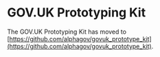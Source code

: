 # GOV.UK Prototyping Kit

The GOV.UK Prototyping Kit has moved to [https://github.com/alphagov/govuk_prototype_kit](https://github.com/alphagov/govuk_prototype_kit).
